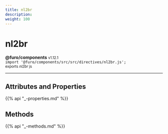 ```yaml
---
title: nl2br
description: 
weight: 100
---
```


# nl2br

**@furo/components** <small>v1.12.1</small>
<br>`import '@furo/components/src/src/directives/nl2br.js';`<small>
<br>exports *nl2br* js</small>


****



## Attributes and Properties
{{% api "_-properties.md" %}}





## Methods
{{% api "_-methods.md" %}}

